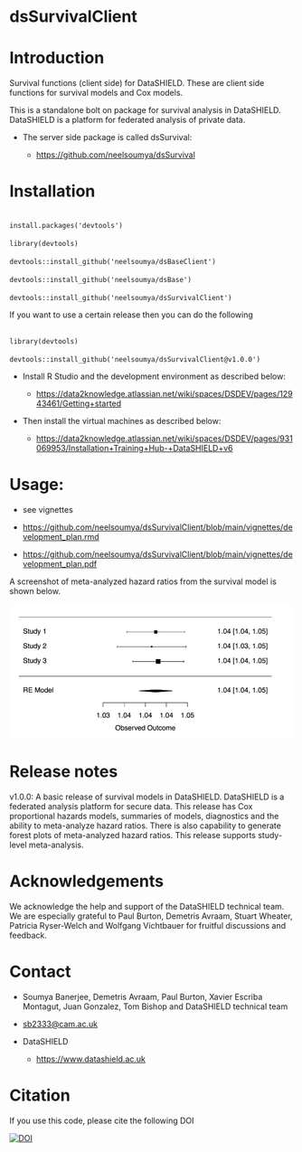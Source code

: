 # dsSurvivalClient

# Introduction

Survival functions (client side) for DataSHIELD. These are client side functions for survival models and Cox models.

This is a standalone bolt on package for survival analysis in DataSHIELD. DataSHIELD is a platform for federated analysis of private data.

* The server side package is called dsSurvival:

    * https://github.com/neelsoumya/dsSurvival


# Installation

```

install.packages('devtools')

library(devtools)

devtools::install_github('neelsoumya/dsBaseClient')
	
devtools::install_github('neelsoumya/dsBase')

devtools::install_github('neelsoumya/dsSurvivalClient')

```

If you want to use a certain release then you can do the following

```

library(devtools)

devtools::install_github('neelsoumya/dsSurvivalClient@v1.0.0')

```

* Install R Studio and the development environment as described below:

    * https://data2knowledge.atlassian.net/wiki/spaces/DSDEV/pages/12943461/Getting+started


* Then install the virtual machines as described below:

    * https://data2knowledge.atlassian.net/wiki/spaces/DSDEV/pages/931069953/Installation+Training+Hub-+DataSHIELD+v6


# Usage:

* see vignettes   

* https://github.com/neelsoumya/dsSurvivalClient/blob/main/vignettes/development_plan.rmd

* https://github.com/neelsoumya/dsSurvivalClient/blob/main/vignettes/development_plan.pdf


A screenshot of meta-analyzed hazard ratios from the survival model is shown below.

![Meta-analyzed hazard ratios from survival models](screenshot_survival_models.png)


# Release notes

v1.0.0: A basic release of survival models in DataSHIELD.  DataSHIELD is a federated analysis platform for secure data. This release has Cox proportional hazards models, summaries of models, diagnostics and the ability to meta-analyze hazard ratios. There is also capability to generate forest plots of meta-analyzed hazard ratios. This release supports study-level meta-analysis.


# Acknowledgements

We acknowledge the help and support of the DataSHIELD technical team.
We are especially grateful to Paul Burton, Demetris Avraam, Stuart Wheater, Patricia Ryser-Welch and Wolfgang Vichtbauer for fruitful discussions and feedback.


# Contact

* Soumya Banerjee, Demetris Avraam, Paul Burton, Xavier Escriba Montagut, Juan Gonzalez, Tom Bishop and DataSHIELD technical team

* sb2333@cam.ac.uk

* DataSHIELD 

    * https://www.datashield.ac.uk
    
    
# Citation

If you use this code, please cite the following DOI

[![DOI](https://zenodo.org/badge/362161720.svg)](https://zenodo.org/badge/latestdoi/362161720)
